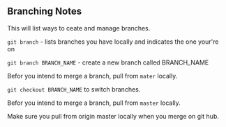 ## Branching Notes

This will list ways to ceate and manage branches.

`git branch` - lists branches you have locally and indicates the one your're on

`git branch BRANCH_NAME` - create a new branch called BRANCH_NAME

Befor you intend to merge a branch, pull from `mater` locally.

`git checkout BRANCH_NAME` to switch branches. 

Befor you intend to merge a branch, pull from `master` locally.

Make sure you pull from origin master locally when you merge on git hub.
